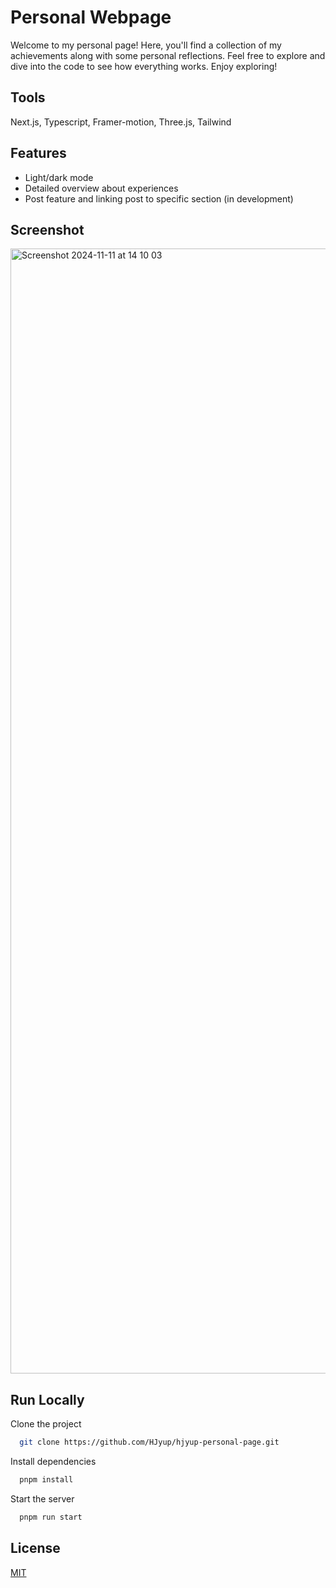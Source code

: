 
# Personal Webpage

Welcome to my personal page! Here, you'll find a collection of my achievements along with some personal reflections. Feel free to explore and dive into the code to see how everything works. Enjoy exploring!



## Tools
Next.js, Typescript, Framer-motion, Three.js, Tailwind


## Features

- Light/dark mode
- Detailed overview about experiences
- Post feature and linking post to specific section (in development)


## Screenshot

<img width="1800" alt="Screenshot 2024-11-11 at 14 10 03" src="https://github.com/user-attachments/assets/cacbe36b-6202-4f4d-b6a5-cdb22aa7b236">



## Run Locally

Clone the project

```bash
  git clone https://github.com/HJyup/hjyup-personal-page.git
```

Install dependencies

```bash
  pnpm install
```

Start the server

```bash
  pnpm run start
```


## License

[MIT](https://choosealicense.com/licenses/mit/)

